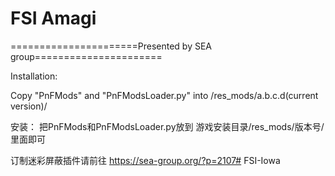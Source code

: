 ﻿# FSI Amagi

======================Presented by SEA group======================



Installation: 

Copy "PnFMods" and "PnFModsLoader.py" into /res_mods/a.b.c.d(current version)/


安装：
把PnFMods和PnFModsLoader.py放到
游戏安装目录/res_mods/版本号/ 
里面即可


订制迷彩屏蔽插件请前往 https://sea-group.org/?p=2107# FSI-Iowa

